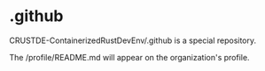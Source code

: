 # .github

CRUSTDE-ContainerizedRustDevEnv/.github is a special repository.

The /profile/README.md will appear on the organization's profile.
